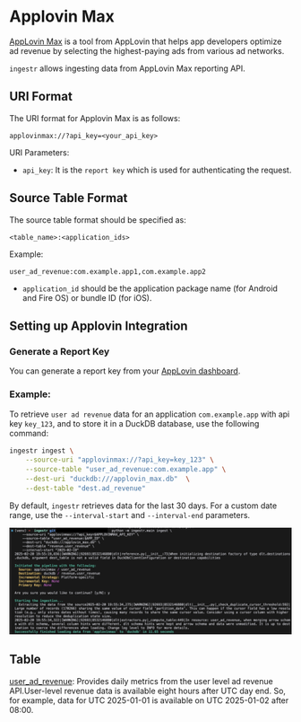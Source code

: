 # Applovin Max
[AppLovin Max](https://developers.applovin.com/en/max/getting-started/) is a tool from AppLovin that helps app developers optimize ad revenue by selecting the highest-paying ads from various ad networks.

`ingestr` allows ingesting data from AppLovin Max reporting API.

## URI Format
The URI format for Applovin Max is as follows:
```
applovinmax://?api_key=<your_api_key>
```

URI Parameters:
- `api_key`: It is the `report key` which is used for authenticating the request.

## Source Table Format
The source table format should be specified as:
```
<table_name>:<application_ids>
```

Example:
```
user_ad_revenue:com.example.app1,com.example.app2
```

- `application_id` should be the application package name (for Android and Fire OS) or bundle ID (for iOS).

## Setting up Applovin Integration

### Generate a Report Key
You can generate a report key from your [AppLovin dashboard](https://developers.applovin.com/en/max/max-dashboard/account/account-info/#keys).

### Example:
To retrieve `user ad revenue` data for an application `com.example.app` with api key `key_123`, and to store it in a DuckDB database, use the following command:

```sh
ingestr ingest \
    --source-uri "applovinmax://?api_key=key_123" \
    --source-table "user_ad_revenue:com.example.app" \
    --dest-uri "duckdb:///applovin_max.db"  \
    --dest-table "dest.ad_revenue"
```
By default, `ingestr` retrieves data for the last 30 days. For a custom date range, use the `--interval-start` and `--interval-end` parameters.

<img alt="applovin_max_img" src="../media/applovin_max.png"/>

## Table
[user_ad_revenue](https://developers.applovin.com/en/max/reporting-apis/user-level-ad-revenue-api/): Provides daily metrics from the user level ad revenue API.User-level revenue data is available eight hours after UTC day end. So, for example, data for UTC 2025-01-01 is available on UTC 2025-01-02 after 08:00.